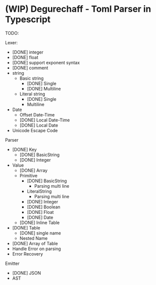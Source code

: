 (WIP) Degurechaff - Toml Parser in Typescript
=================

TODO:

Lexer:
- [DONE] integer
- [DONE] float
- [DONE] support exponent syntax
- [DONE] comment
- string
  - Basic string
    - [DONE] Single
    - [DONE] Multiline
  - Literal string
    - [DONE] Single
    - Multiline
- Date
  - Offset Date-Time
  - [DONE] Local Date-Time
  - [DONE] Local Date
- Unicode Escape Code

Parser
- [DONE] Key
  - [DONE] BasicString
  - [DONE] Integer
- Value
  - [DONE] Array
  - Primitive
    - [DONE] BasicString
      - Parsing multi line
    - LiteralString
      - Parsing multi line
    - [DONE] Integer
    - [DONE] Boolean
    - [DONE] Float
    - [DONE] Date
  - [DONE] Inline Table
- [DONE] Table
  - [DONE] single name
  - Nested Name
- [DONE] Array of Table
- Handle Error on parsing
- Error Recovery

Emitter
- [DONE] JSON
- AST

